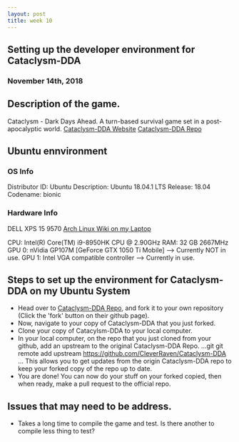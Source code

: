 ```yaml
---
layout: post
title: week 10
---
```



## Setting up the developer environment for Cataclysm-DDA
### November 14th, 2018

## Description of the game.
Cataclysm - Dark Days Ahead. A turn-based survival game set in a post-apocalyptic world.
[Cataclysm-DDA Website](https://cataclysmdda.org/)
[Cataclysm-DDA Repo](https://github.com/CleverRaven/Cataclysm-DDA)

## Ubuntu ennvironment
### OS Info
Distributor ID:	Ubuntu
Description:	Ubuntu 18.04.1 LTS
Release:	18.04
Codename:	bionic

### Hardware Info
DELL XPS 15 9570
[Arch Linux Wiki on my Laptop](https://wiki.archlinux.org/index.php/Dell_XPS_15_9570)

CPU: Intel(R) Core(TM) i9-8950HK CPU @ 2.90GHz
RAM: 32 GB 2667MHz 
GPU 0: nVidia GP107M [GeForce GTX 1050 Ti Mobile] --> Currently NOT in use.
GPU 1: Intel VGA compatible controller --> Currently in use.

## Steps to set up the environment for Cataclysm-DDA on my Ubuntu System
 * Head over to [Cataclysm-DDA Repo](https://github.com/CleverRaven/Cataclysm-DDA), and fork it to your own repository (Click the 'fork' button on their github page).
 * Now, navigate to your copy of Cataclysm-DDA that you just forked. 
 * Clone your copy of Catacylsm-DDA to your local computer.
 * In your local computer, on the repo that you just cloned from your github, add an upstream to the original Cataclysm-DDA Repo.
 ...git
 git remote add upstream https://github.com/CleverRaven/Cataclysm-DDA
 ... 
 This allows you to get updates from the origin Cataclysm-DDA repo to keep your forked copy of the repo up to date.
 * You are done! You can now do your stuff on your forked copied, then when ready, make a pull request to the official repo.

## Issues that may need to be address.
 * Takes a long time to compile the game and test. Is there another to compile less thing to test?